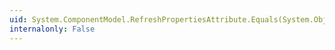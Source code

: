```yaml
---
uid: System.ComponentModel.RefreshPropertiesAttribute.Equals(System.Object)
internalonly: False
---
```

